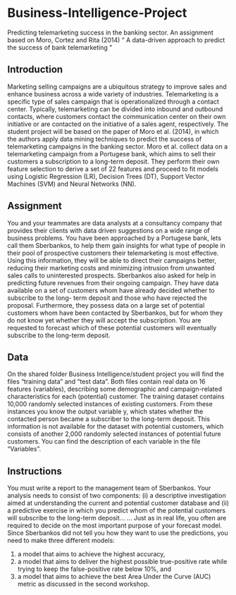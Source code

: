 # Business-Intelligence-Project
Predicting telemarketing success in the banking sector. An assignment based on Moro, Cortez and Rita (2014) “ A data-driven approach to predict the success of bank telemarketing ”

## Introduction
Marketing selling campaigns are a ubiquitous strategy to improve sales and enhance business across
a wide variety of industries. Telemarketing is a specific type of sales campaign that is operationalized
through a contact center. Typically, telemarketing can be divided into inbound and outbound contacts,
where customers contact the communication center on their own initiative or are contacted on the
initiative of a sales agent, respectively.
The student project will be based on the paper of Moro et al. (2014), in which the authors apply data
mining techniques to predict the success of telemarketing campaigns in the banking sector. Moro et
al. collect data on a telemarketing campaign from a Portugese bank, which aims to sell their customers
a subscription to a long-term deposit. They perform their own feature selection to derive a set of 22
features and proceed to fit models using Logistic Regression (LR), Decision Trees (DT), Support Vector
Machines (SVM) and Neural Networks (NN).

## Assignment
You and your teammates are data analysts at a consultancy company that provides their clients with
data driven suggestions on a wide range of business problems. You have been approached by a
Portugese bank, lets call them Sberbankos, to help them gain insights for what type of people in their
pool of prospective customers their telemarketing is most effective. Using this information, they will
be able to direct their campaigns better, reducing their marketing costs and minimizing intrusion from
unwanted sales calls to uninterested prospects.
Sberbankos also asked for help in predicting future revenues from their ongoing campaign. They have
data available on a set of customers whom have already decided whether to subscribe to the long-
term deposit and those who have rejected the proposal. Furthermore, they possess data on a large
set of potential customers whom have been contacted by Sberbankos, but for whom they do not know
yet whether they will accept the subscription. You are requested to forecast which of these potential
customers will eventually subscribe to the long-term deposit.

## Data
On the shared folder Business Intelligence/student project you will find the files “training data” and
“test data”. Both files contain real data on 16 features (variables), describing some demographic and
campaign-related characteristics for each (potential) customer. The training dataset contains 10,000
randomly selected instances of existing customers. From these instances you know the output variable
y, which states whether the contacted person became a subscriber to the long-term deposit. This
information is not available for the dataset with potential customers, which consists of another 2,000
randomly selected instances of potential future customers. You can find the description of each
variable in the file “Variables”.

## Instructions
You must write a report to the management team of Sberbankos. Your analysis needs to consist of
two components: (i) a descriptive investigation aimed at understanding the current and potential
customer database and (ii) a predictive exercise in which you predict whom of the potential customers
will subscribe to the long-term deposit...
...
Just as in real life, you often are required to decide on the most important purpose of your forecast
model. Since Sberbankos did not tell you how they want to use the predictions, you need to make
three different models:
1. a model that aims to achieve the highest accuracy,
2. a model that aims to deliver the highest possible true-positive rate while trying to keep the
false-positive rate below 10%, and
3. a model that aims to achieve the best Area Under the Curve (AUC) metric as discussed in the
second workshop.
